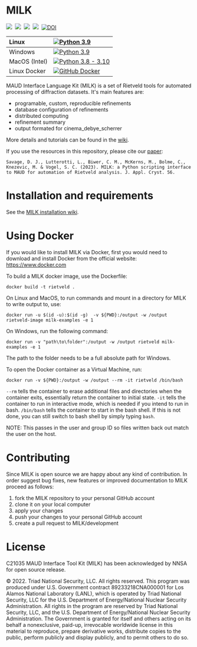 MILK
====
![](https://img.shields.io/github/languages/top/lanl/MILK)&nbsp;
![](https://img.shields.io/github/v/release/lanl/MILK)&nbsp;
![](https://img.shields.io/github/repo-size/lanl/MILK)&nbsp;
![](https://img.shields.io/github/contributors/lanl/MILK)&nbsp;
[![DOI](https://zenodo.org/badge/504997628.svg)](https://zenodo.org/badge/latestdoi/504997628)




| Linux | [![Python 3.9](https://github.com/lanl/MILK/actions/workflows/build_Lin39.yml/badge.svg)](https://github.com/lanl/MILK/actions/workflows/build_Lin39.yml) |
| :----------- | :----------- |
| Windows | [![Python 3.9](https://github.com/lanl/MILK/actions/workflows/build_Win39.yml/badge.svg)](https://github.com/lanl/MILK/actions/workflows/build_Win39.yml) |
| MacOS (Intel) | [![Python 3.8 - 3.10](https://github.com/lanl/MILK/actions/workflows/build_MacPy38_310.yml/badge.svg)](https://github.com/lanl/MILK/actions/workflows/build_MacPy38_310.yml) |
| Linux Docker | [![GitHub Docker](https://github.com/lanl/MILK/actions/workflows/build_docker_linux.yml/badge.svg)](https://github.com/lanl/MILK/actions/workflows/build_docker_linux.yml) |

MAUD Interface Language Kit (MILK) is a set of Rietveld tools for automated processing of diffraction datasets. It's main features are:

* programable, custom, reproducible refinements
* database configuration of refinements
* distributed computing
* refinement summary 
* output formated for cinema_debye_scherrer 

More details and tutorials can be found in the [wiki](https://github.com/lanl/MILK/wiki).

If you use the resources in this repository, please cite our [paper](https://doi.org/10.1107/S1600576723005472): 

```
Savage, D. J., Lutterotti, L., Biwer, C. M., McKerns, M., Bolme, C., Knezevic, M. & Vogel, S. C. (2023). MILK: a Python scripting interface to MAUD for automation of Rietveld analysis. J. Appl. Cryst. 56.
```

Installation and requirements
=============================

See the [MILK installation wiki](https://github.com/lanl/MILK/wiki/Installation-Overview).

Using Docker
============

If you would like to install MILK via Docker, first you would need to download and install Docker from the official website: https://www.docker.com

To build a MILK docker image, use the Dockerfile:
```
docker build -t rietveld .
```

On Linux and MacOS, to run commands and mount in a directory for MILK to write output to, use:
```
docker run -u $(id -u):$(id -g)  -v ${PWD}:/output -w /output rietveld-image milk-examples -e 1
```

On Windows, run the following command:
```
docker run -v "path\to\folder":/output -w /output rietveld milk-examples -e 1
```
The path to the folder needs to be a full absolute path for Windows.

To open the Docker container as a Virtual Machine, run:
```
docker run -v ${PWD}:/output -w /output --rm -it rietveld /bin/bash
```
`--rm` tells the container to erase additional files and directories when the container exits, essentially return the container to initial state.
`-it` tells the container to run in interactive mode, which is needed if you intend to run in bash.
`/bin/bash` tells the container to start in the bash shell. If this is not done, you can still switch to bash shell by simply typing `bash`.


NOTE: This passes in the user and group ID so files written back out match the user on the host.

Contributing
============

Since MILK is open source we are happy about any kind of contribution. In
order suggest bug fixes, new features or improved documentation to MILK
proceed as follows:

1. fork the MILK repository to your personal GitHub account
2. clone it on your local computer
3. apply your changes
4. push your changes to your personal GitHub account
5. create a pull request to MILK/development

License
=======

C21035 MAUD Interface Tool Kit (MILK) has been acknowledged by NNSA for open source release.

© 2022. Triad National Security, LLC. All rights reserved.
This program was produced under U.S. Government contract 89233218CNA000001 for Los Alamos
National Laboratory (LANL), which is operated by Triad National Security, LLC for the U.S.
Department of Energy/National Nuclear Security Administration. All rights in the program are
reserved by Triad National Security, LLC, and the U.S. Department of Energy/National Nuclear
Security Administration. The Government is granted for itself and others acting on its behalf a
nonexclusive, paid-up, irrevocable worldwide license in this material to reproduce, prepare
derivative works, distribute copies to the public, perform publicly and display publicly, and to permit
others to do so.

